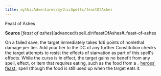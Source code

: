 ```yaml
---
title: mythicAdventures/mythicSpells/feastOfAshes
---
```

Feast of Ashes

**Source** [_feast of ashes_](advanced/spell_dir/feastOfAshes#_feast-of-ashes

On a failed save, the target immediately takes 1d6 points of nonlethal damage per tier. Add your tier to the DC of any further Constitution checks the target attempts to resist the effects of starvation as part of this spell's effects. While the curse is in effect, the target gains no benefit from any spell, effect, or item that requires eating, such as the food from a _ [heroes' feast](spell_dir/heroesFeast#_heroes-feast)_ spell (though the food is still used up when the target eats it.

